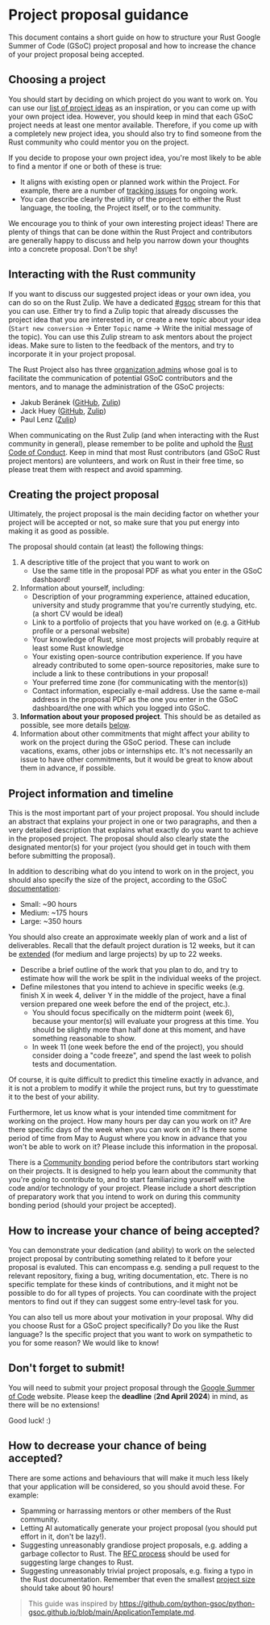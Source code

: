 # Project proposal guidance

This document contains a short guide on how to structure your Rust Google Summer of Code (GSoC) project proposal and how to increase the chance of your project proposal being accepted.

## Choosing a project

You should start by deciding on which project do you want to work on. You can use our [list of project ideas](../README.md)
as an inspiration, or you can come up with your own project idea. However, you should keep in mind that each GSoC project needs at least one mentor available. Therefore, if you come up with a completely new project idea, you should also try to find someone from the Rust community who could mentor you on the project.

If you decide to propose your own project idea, you're most likely to be able to find a mentor if one or both of these is true:
- It aligns with existing open or planned work within the Project. For example, there are a number of [tracking issues](https://github.com/rust-lang/rust/issues?page=29&q=is%3Aissue+is%3Aopen+label%3AC-tracking-issue) for ongoing work.
- You can describe clearly the utility of the project to either the Rust language, the tooling, the Project itself, or to the community.

We encourage you to think of your own interesting project ideas! There are plenty of things that can be done within the Rust Project and contributors are generally happy to discuss and help you narrow down your thoughts into a concrete proposal. Don't be shy!

## Interacting with the Rust community

If you want to discuss our suggested project ideas or your own idea, you can do so on the Rust Zulip. We have a dedicated
[#gsoc](https://rust-lang.zulipchat.com/#narrow/stream/421156-gsoc) stream for this that you can use. Either try to find a Zulip topic that already discusses the project idea that you are interested in, or create a new topic about your idea (`Start new conversion` -> Enter `Topic` name -> Write the initial message of the topic). You can use this Zulip stream to ask mentors about the project ideas. Make sure to listen to the feedback of the mentors, and try to incorporate it in your project proposal.

The Rust Project also has three [organization admins](https://developers.google.com/open-source/gsoc/help/responsibilities) whose goal is to facilitate the communication of potential GSoC contributors and the mentors, and to manage the administration of the GSoC projects:
- Jakub Beránek ([GitHub](https://github.com/Kobzol), [Zulip](https://rust-lang.zulipchat.com/#narrow/dm/266526-Jakub-Ber%C3%A1nek))
- Jack Huey ([GitHub](https://github.com/jackh726), [Zulip](https://rust-lang.zulipchat.com/#narrow/dm/232957-Jack-Huey))
- Paul Lenz ([Zulip](https://rust-lang.zulipchat.com/#narrow/dm/522542-Paul-Lenz))

When communicating on the Rust Zulip (and when interacting with the Rust community in general), please remember to be polite and uphold the [Rust Code of Conduct](https://www.rust-lang.org/policies/code-of-conduct). Keep in mind that most Rust contributors (and GSoC Rust project mentors) are volunteers, and work on Rust in their free time, so please treat them with respect and avoid spamming.

## Creating the project proposal

Ultimately, the project proposal is the main deciding factor on whether your project will be accepted or not, so make sure that you put energy into making it as good as possible.

The proposal should contain (at least) the following things:
1) A descriptive title of the project that you want to work on
   - Use the same title in the proposal PDF as what you enter in the GSoC dashbaord!
2) Information about yourself, including:
   - Description of your programming experience, attained education, university and study programme that you're currently studying, etc. (a short CV would be ideal)
   - Link to a portfolio of projects that you have worked on (e.g. a GitHub profile or a personal website)
   - Your knowledge of Rust, since most projects will probably require at least some Rust knowledge
   - Your existing open-source contribution experience. If you have already contributed to some open-source repositories, make sure to include a link to these contributions in your proposal!
   - Your preferred time zone (for communicating with the mentor(s))
   - Contact information, especially e-mail address. Use the same e-mail address in the proposal PDF as the one you enter in the GSoC dashboard/the one with which you logged into GSoC.
3) **Information about your proposed project**. This should be as detailed as possible, see more details [below](#project-information-and-timeline).
4) Information about other commitments that might affect your ability to work on the project during the GSoC period. These can include vacations, exams, other jobs or internships etc. It's not necessarily an issue to have other commitments, but it would be great to know about them in advance, if possible.

## Project information and timeline

This is the most important part of your project proposal. You should include an abstract that explains your project in one or two paragraphs, and then a very detailed description that explains what exactly do you want to achieve in the proposed project. The proposal should also clearly state the designated mentor(s) for your project (you should get in touch with them before submitting the proposal).

In addition to describing what do you intend to work on in the project, you should also specify the size of the project, according to the GSoC [documentation](https://google.github.io/gsocguides/student/time-management-for-students):
- Small: ~90 hours
- Medium: ~175 hours
- Large: ~350 hours

You should also create an approximate weekly plan of work and a list of deliverables. Recall that the default project duration is 12 weeks, but it can be [extended](https://google.github.io/gsocguides/student/time-management-for-students) (for medium and large projects) by up to 22 weeks.

- Describe a brief outline of the work that you plan to do, and try to estimate how will the work be split in the individual weeks of the project.
- Define milestones that you intend to achieve in specific weeks (e.g. finish X in week 4, deliver Y in the middle of the project, have a final version prepared one week before the end of the project, etc.).
    - You should focus specifically on the midterm point (week 6), because your mentor(s) will evaluate your progress at this time. You should be slightly more than half done at this moment, and have something reasonable to show.
    - In week 11 (one week before the end of the project), you should consider doing a "code freeze", and spend the last week to polish tests and documentation. 

Of course, it is quite difficult to predict this timeline exactly in advance, and it is not a problem to modify it while the project runs, but try to guesstimate it to the best of your ability.

Furthermore, let us know what is your intended time commitment for working on the project. How many hours per day can you work on it? Are there specific days of the week when you can work on it? Is there some period of time from May to August where you know in advance that you won't be able to work on it? Please include this information in the proposal.

There is a [Community bonding](https://google.github.io/gsocguides/student/how-gsoc-works) period before the contributors start working on their projects. It is designed to help you learn about the community that you're going to contribute to, and to start familiarizing yourself with the code and/or technology of your project. Please include a short description of preparatory work that you intend to work on during this community bonding period (should your project be accepted).

## How to increase your chance of being accepted?

You can demonstrate your dedication (and ability) to work on the selected project proposal by contributing something related to it before your proposal is evaluted. This can encompass e.g. sending a pull request to the relevant repository, fixing a bug, writing documentation, etc. There is no specific template for these kinds of contributions, and it might not be possible to do for all types of projects. You can coordinate with the project mentors to find out if they can suggest some entry-level task for you.

You can also tell us more about your motivation in your proposal. Why did you choose Rust for a GSoC project specifically? Do you like the Rust language? Is the specific project that you want to work on sympathetic to you for some reason? We would like to know!

## Don't forget to submit!

You will need to submit your project proposal through the [Google Summer of Code](https://summerofcode.withgoogle.com/) website. Please keep the **deadline** (**2nd April 2024**) in mind, as there will be no extensions!

Good luck! :)

## How to decrease your chance of being accepted?

There are some actions and behaviours that will make it much less likely that your application will be considered, so you should avoid these. For example:

- Spamming or harrassing mentors or other members of the Rust community.
- Letting AI automatically generate your project proposal (you should put effort in it, don't be lazy!).
- Suggesting unreasonably grandiose project proposals, e.g. adding a garbage collector to Rust. The [RFC process](https://github.com/rust-lang/rfcs) should be used for suggesting large changes to Rust.
- Suggesting unreasonably trivial project proposals, e.g. fixing a typo in the Rust documentation. Remember that even the smallest [project size](https://google.github.io/gsocguides/student/time-management-for-students) should take about 90 hours!

> This guide was inspired by https://github.com/python-gsoc/python-gsoc.github.io/blob/main/ApplicationTemplate.md.
